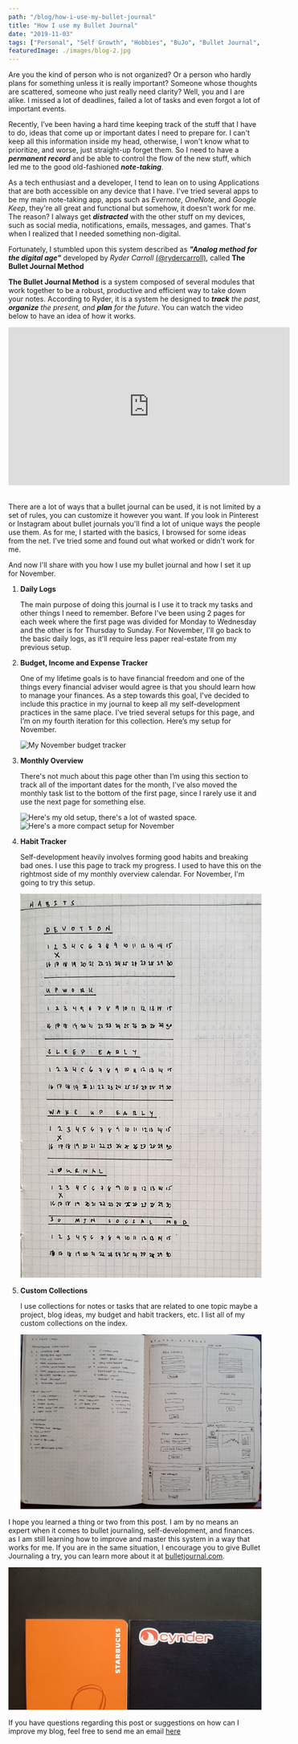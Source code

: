 ```yaml
---
path: "/blog/how-i-use-my-bullet-journal"
title: "How I use my Bullet Journal"
date: "2019-11-03"
tags: ["Personal", "Self Growth", "Hobbies", "BuJo", "Bullet Journal", "Budget Tracker", "Habit Tracker", "Finance", "Habits"]
featuredImage: ./images/blog-2.jpg
---
```


Are you the kind of person who is not organized? Or a person who hardly plans for something unless it is really important? Someone whose thoughts are scattered, someone who just really need clarity? Well, you and I are alike. I missed a lot of deadlines, failed a lot of tasks and even forgot a lot of important events.

Recently, I’ve been having a hard time keeping track of the stuff that I have to do, ideas that come up or important dates I need to prepare for. I can't keep all this information inside my head, otherwise, I won't know what to prioritize, and worse, just straight-up forget them.  So I need to have a ***permanent record*** and be able to control the flow of the new stuff, which led me to the good old-fashioned ***note-taking***.

As a tech enthusiast and a developer, I tend to lean on to using Applications that are both accessible on any device that I have. I've tried several apps to be my main note-taking app, apps such as *Evernote*, *OneNote*, and *Google Keep*, they're all great and functional but somehow, it doesn't work for me. The reason? I always get ***distracted*** with the other stuff on my devices, such as social media, notifications, emails, messages, and games. That's when I realized that I needed something non-digital.

Fortunately, I stumbled upon this system described as ***"Analog method for the digital age"*** developed by *Ryder Carroll* [(@rydercarroll)](https://twitter.com/rydercarroll), called **The Bullet Journal Method**

**The Bullet Journal Method** is a system composed of several modules that work together to be a robust, productive and efficient way to take down your notes. According to Ryder, it is a system he designed to *__track__ the past, __organize__ the present, and __plan__ for the future*. You can watch the video below to have an idea of how it works.

<div class="video-responsive">
<iframe width="560" height="315" src="https://www.youtube.com/embed/fm15cmYU0IM" frameborder="0" allow="accelerometer; autoplay; encrypted-media; gyroscope; picture-in-picture" allowfullscreen></iframe>
</div>

<br>

There are a lot of ways that a bullet journal can be used, it is not limited by a set of rules, you can customize it however you want. If you look in Pinterest or Instagram about bullet journals you'll find a lot of unique ways the people use them. As for me, I started with the basics, I browsed for some ideas from the net. I've tried some and found out what worked or didn't work for me.

And now I'll share with you how I use my bullet journal and how I set it up for November.

1. **Daily Logs**

    The main purpose of doing this journal is I use it to track my tasks and other things I need to remember. Before I've been using 2 pages for each week where the first page was divided for Monday to Wednesday and the other is for Thursday to Sunday. For November, I'll go back to the basic daily logs, as it'll require less paper real-estate from my previous setup.

2. **Budget, Income and Expense Tracker**

    One of my lifetime goals is to have financial freedom and one of the things every financial adviser would agree is that you should learn how to manage your finances. As a step towards this goal, I've decided to include this practice in my journal to keep all my self-development practices in the same place. I’ve tried several setups for this page, and I’m on my fourth iteration for this collection. Here’s my setup for November.

    ![My November budget tracker](./images/budget.png)

3. **Monthly Overview**

    There's not much about this page other than I’m using this section to track all of the important dates for the month, I've also moved the monthly task list to the bottom of the first page, since I rarely use it and use the next page for something else.

    ![Here's my old setup, there's a lot of wasted space.](./images/old-monthly.png)
    ![Here's a more compact setup for November](./images/monthly-overview.png)

4. **Habit Tracker**

    Self-development heavily involves forming good habits and breaking bad ones. I use this page to track my progress. I used to have this on the rightmost side of my monthly overview calendar. For November, I'm going to try this setup.

    ![Habit Tracker for November](./images/habit.png)

5. **Custom Collections**

    I use collections for notes or tasks that are related to one topic maybe a project, blog ideas, my budget and habit trackers, etc. I list all of my custom collections on the index.

    ![This is an example of a collection, it looks like just a typical notebook](./images/collection.png)

I hope you learned a thing or two from this post. I am by no means an expert when it comes to bullet journaling, self-development, and finances. as I am still learning how to improve and master this system in a way that works for me. If you are in the same situation, I encourage you to give Bullet Journaling a try, you can learn more about it at [bulletjournal.com](https://bulletjournal.com).

![My Bullet Journals](./images/journals.jpg)

If you have questions regarding this post or suggestions on how can I improve my blog, feel free to send me an email [here](mailto:periabytes@gmail.com)
